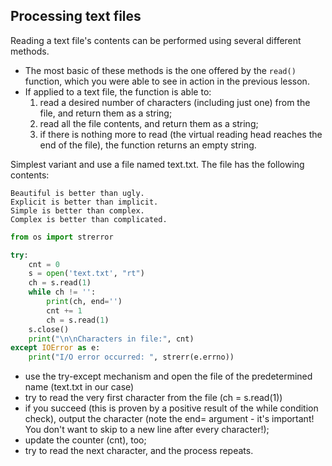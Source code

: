 ## Processing text files
Reading a text file's contents can be performed using several different methods.

- The most basic of these methods is the one offered by the `read()` function, which you were able to see in action in the previous lesson.
- If applied to a text file, the function is able to:
  1)  read a desired number of characters (including just one) from the file, and return them as a string;
  2)  read all the file contents, and return them as a string;
  3)  if there is nothing more to read (the virtual reading head reaches the end of the file), the function returns an empty string.
   
Simplest variant and use a file named text.txt. The file has the following contents:
``` 
Beautiful is better than ugly.
Explicit is better than implicit.
Simple is better than complex.
Complex is better than complicated. 
```
```python
from os import strerror

try:
    cnt = 0
    s = open('text.txt', "rt")
    ch = s.read(1)
    while ch != '':
        print(ch, end='')
        cnt += 1
        ch = s.read(1)
    s.close()
    print("\n\nCharacters in file:", cnt)
except IOError as e:
    print("I/O error occurred: ", strerr(e.errno))
```


- use the try-except mechanism and open the file of the predetermined name (text.txt in our case)
- try to read the very first character from the file (ch = s.read(1))
- if you succeed (this is proven by a positive result of the while condition check), output the character (note the end= argument - it's important! You don't want to skip to a new line after every character!);
- update the counter (cnt), too;
- try to read the next character, and the process repeats.

